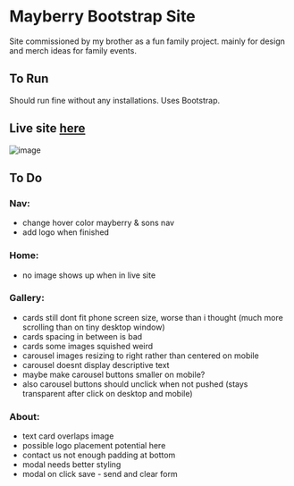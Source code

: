 # Mayberry Bootstrap Site

Site commissioned by my brother as a fun family project. mainly for design and merch ideas for family events. 

## To Run

Should run fine without any installations. Uses Bootstrap.

## Live site [here](https://maybejaybe.github.io/mayberry-bootstrap-site/)

![image](site-landing-example.png "site's landing page")

## To Do

### Nav:
- change hover color mayberry & sons nav
- add logo when finished

### Home:
- no image shows up when in live site

### Gallery:
- cards still dont fit phone screen size, worse than i thought (much more scrolling than on tiny desktop window)
- cards spacing in between is bad
- cards some images squished weird 
- carousel images resizing to right rather than centered on mobile
- carousel doesnt display descriptive text
- maybe make carousel buttons smaller on mobile?
- also carousel buttons should unclick when not pushed (stays transparent after click on desktop and mobile)

### About:

- text card overlaps image
- possible logo placement potential here
- contact us not enough padding at bottom
- modal needs better styling
- modal on click save - send and clear form